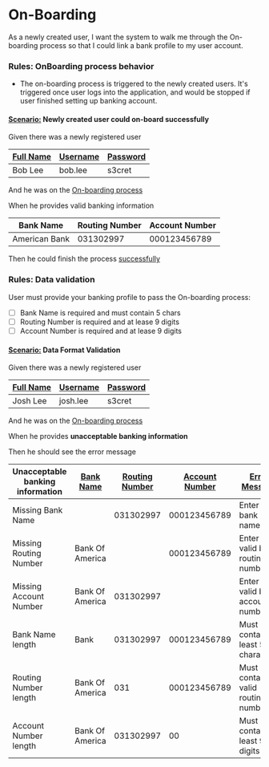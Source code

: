 # On-Boarding

As a newly created user, I want the system to walk me through the On-boarding process so that
I could link a bank profile to my user account.

### Rules: OnBoarding process behavior
- The on-boarding process is triggered to the newly created users. 
  It's triggered once user logs into the application, and would be stopped if user finished setting up banking account.
   
#### [Scenario:](- "could on-board for new users") Newly created user could on-board successfully

Given there was a newly registered user

|[][data][Full Name][]| [Username][] | [Password][]|
|---|---|---|
|Bob Lee|bob.lee|s3cret|

[Full Name]: - "#fullName"
[Username]: - "#username"
[Password]: - "#password"
[data]: - "setUpOnBoardingData(#fullName, #username, #password)"

And he was on the [On-boarding process](- "triggerOnBoardingProcessForUser(#username, #password)")

<div>

<p concordion:execute="#process=processOnBoardingFlow(#bankName,#routingNumber,#accountNumber)">

When he provides valid banking information

|Bank Name|Routing Number|Account Number|
|---|---|---|
|<span concordion:set="#bankName">American Bank</span>|<span concordion:set="#routingNumber">031302997</span>|<span concordion:set="#accountNumber">000123456789</span>|

</p>

</div>


Then he could finish the process [successfully](- "c:assert-true=#process.result")

### Rules: Data validation
User must provide your banking profile to pass the On-boarding process:

- [ ] Bank Name is required and must contain 5 chars
- [ ] Routing Number is required and at lease 9 digits
- [ ] Account Number is required and at lease 9 digits

#### [Scenario:](- "data format validation") Data Format Validation

Given there was a newly registered user

|[][data][Full Name][]| [Username][] | [Password][]|
|---|---|---|
|Josh Lee|josh.lee|s3cret|

[Full Name]: - "#fullName"
[Username]: - "#username"
[Password]: - "#password"
[data]: - "setUpOnBoardingData(#fullName, #username, #password)"

And he was on the [On-boarding process](- "triggerOnBoardingProcessForUser(#username, #password)")

When he provides __unacceptable banking information__

Then he should see the error message

|[][process]Unacceptable banking information|[Bank Name]|[Routing Number]|[Account Number]|[Error Message][match]|
|---|---|---|---|---|
|Missing Bank Name|<p/>|031302997|000123456789|Enter a bank name|
|Missing Routing Number|Bank Of America|<p/>|000123456789|Enter a valid bank routing number|
|Missing Account Number|Bank Of America|031302997|<p/>|Enter a valid bank account number|
|Bank Name length|Bank|031302997|000123456789|Must contain at least 5 characters|
|Routing Number length|Bank Of America|031|000123456789|Must contain a valid routing number|
|Account Number length|Bank Of America|031302997|00|Must contain at least 9 digits|


[Bank Name]: - "#bankName"
[Routing Number]: - "#routingNumber"
[Account Number]: - "#accountNumber"
[process]: - "#process=processOnBoardingFlow(#bankName,#routingNumber,#accountNumber)"
[match]: - "?=#process.errorMsg[0]"


